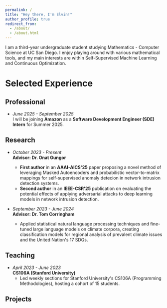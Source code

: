 ```yaml
---
permalink: /
title: "Hey there, I'm Elvin!"
author_profile: true
redirect_from: 
  - /about/
  - /about.html
---
```


I am a third-year undergraduate student studying Mathematics - Computer Science at UC San Diego. I enjoy playing around with various mathematical tools, and my main interests are within Self-Supervised Machine Learning and Continuous Optimization. 

Selected Experience
======
## Professional  
- *June 2025 - September 2025*  
I will be joining **Amazon** as a **Software Development Engineer (SDE) Intern** for Summer 2025.  

## Research  
- *October 2023 - Present*  
**Advisor: Dr. Onat Gungor**  
  - **First author** in an **AAAI-AICS'25** paper proposing a novel method of leveraging Masked Autoencoders and probabilistic vector-to-matrix mappings for self-supervised anomaly detecion in network intrusion detection systems.
  - **Second author** in an **IEEE-CSR'25** publication on evaluating the potential effects of applying adversarial attacks to deep learning models in network intrusion detection.  

- *September 2023 - June 2024*  
**Advisor: Dr. Tom Corringham**
  - Applied statistical natural language processing techniques and fine-tuned large language models on climate corpora, creating classification models for regional analysis of prevalent climate issues and the United Nation's 17 SDGs.

## Teaching  
- *April 2023 - June 2023*  
**CS106A (Stanford University)**  
  - Led weekly sections for Stanford University's CS106A (Programming Methodologies), hosting a cohort of 15 students.  

## Projects
